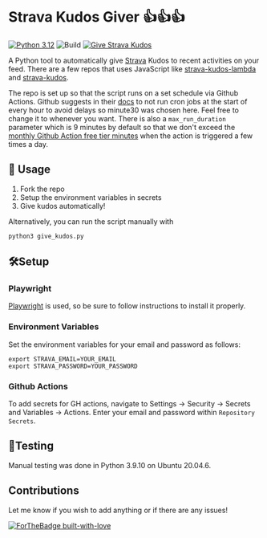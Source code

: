 # Strava Kudos Giver 👍👍👍

[![Python 3.12](https://img.shields.io/badge/python-3.12-blue.svg)](https://www.python.org/downloads/release/python-370/) ![Build](https://github.com/MaksimMisin/strava-kudos/actions/workflows/build.yml/badge.svg) [![Give Strava Kudos](https://github.com/MaksimMisin/strava-kudos/actions/workflows/give_kudos.yml/badge.svg)](https://github.com/MaksimMisin/strava-kudos/actions/workflows/give_kudos.yml)

A Python tool to automatically give [Strava](https://www.strava.com) Kudos to recent activities on your feed. There are a few repos that uses JavaScript like [strava-kudos-lambda](https://github.com/mjad-org/strava-kudos-lambda) and [strava-kudos](https://github.com/rnvo/strava-kudos).


The repo is set up so that the script runs on a set schedule via Github Actions. Github suggests in their [docs](https://docs.github.com/en/actions/using-workflows/events-that-trigger-workflows#schedule) to not run cron jobs at the start of every hour to avoid delays so minute30 was chosen here. Feel free to change it to whenever you want. There is also a `max_run_duration` parameter which is 9 minutes by default so that we don't exceed the [monthly Github Action free tier minutes](https://docs.github.com/en/billing/managing-billing-for-github-actions/about-billing-for-github-actions#included-storage-and-minutes) when the action is triggered a few times a day.

## 🏃 Usage
1. Fork the repo
2. Setup the environment variables in secrets
3. Give kudos automatically!

Alternatively, you can run the script manually with
```
python3 give_kudos.py
```

## 🛠️Setup

### Playwright
[Playwright](https://github.com/microsoft/playwright-python) is used, so be sure to follow instructions to install it properly.

### Environment Variables

Set the environment variables for your email and password as follows:
```
export STRAVA_EMAIL=YOUR_EMAIL
export STRAVA_PASSWORD=YOUR_PASSWORD
```

### Github Actions
To add secrets for GH actions, navigate to Settings -> Security -> Secrets and Variables -> Actions. Enter your email and password within `Repository Secrets`.

## 🔬Testing
Manual testing was done in Python 3.9.10 on Ubuntu 20.04.6.

## Contributions
Let me know if you wish to add anything or if there are any issues!

[![ForTheBadge built-with-love](http://ForTheBadge.com/images/badges/built-with-love.svg)](https://GitHub.com/Naereen/)
